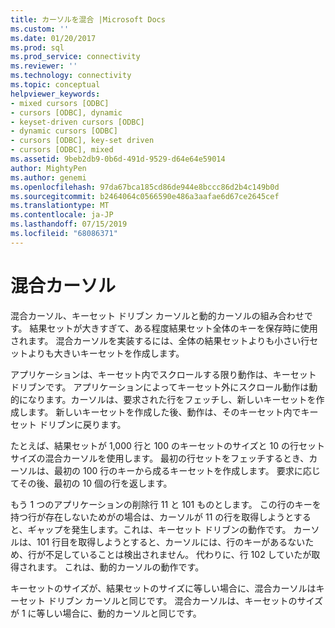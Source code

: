 ```yaml
---
title: カーソルを混合 |Microsoft Docs
ms.custom: ''
ms.date: 01/20/2017
ms.prod: sql
ms.prod_service: connectivity
ms.reviewer: ''
ms.technology: connectivity
ms.topic: conceptual
helpviewer_keywords:
- mixed cursors [ODBC]
- cursors [ODBC], dynamic
- keyset-driven cursors [ODBC]
- dynamic cursors [ODBC]
- cursors [ODBC], key-set driven
- cursors [ODBC], mixed
ms.assetid: 9beb2db9-0b6d-491d-9529-d64e64e59014
author: MightyPen
ms.author: genemi
ms.openlocfilehash: 97da67bca185cd86de944e8bccc86d2b4c149b0d
ms.sourcegitcommit: b2464064c0566590e486a3aafae6d67ce2645cef
ms.translationtype: MT
ms.contentlocale: ja-JP
ms.lasthandoff: 07/15/2019
ms.locfileid: "68086371"
---
```

# <a name="mixed-cursors"></a>混合カーソル

混合カーソル、キーセット ドリブン カーソルと動的カーソルの組み合わせです。 結果セットが大きすぎて、ある程度結果セット全体のキーを保存時に使用されます。 混合カーソルを実装するには、全体の結果セットよりも小さい行セットよりも大きいキーセットを作成します。  
  
 アプリケーションは、キーセット内でスクロールする限り動作は、キーセット ドリブンです。 アプリケーションによってキーセット外にスクロール動作は動的になります。カーソルは、要求された行をフェッチし、新しいキーセットを作成します。 新しいキーセットを作成した後、動作は、そのキーセット内でキーセット ドリブンに戻ります。  
  
 たとえば、結果セットが 1,000 行と 100 のキーセットのサイズと 10 の行セット サイズの混合カーソルを使用します。 最初の行セットをフェッチするとき、カーソルは、最初の 100 行のキーから成るキーセットを作成します。 要求に応じてその後、最初の 10 個の行を返します。  
  
 もう 1 つのアプリケーションの削除行 11 と 101 ものとします。 この行のキーを持つ行が存在しないためがの場合は、カーソルが 11 の行を取得しようとすると、ギャップを発生します。これは、キーセット ドリブンの動作です。 カーソルは、101 行目を取得しようとすると、カーソルには、行のキーがあるないため、行が不足していることは検出されません。 代わりに、行 102 していたが取得されます。 これは、動的カーソルの動作です。  
  
 キーセットのサイズが、結果セットのサイズに等しい場合に、混合カーソルはキーセット ドリブン カーソルと同じです。 混合カーソルは、キーセットのサイズが 1 に等しい場合に、動的カーソルと同じです。

